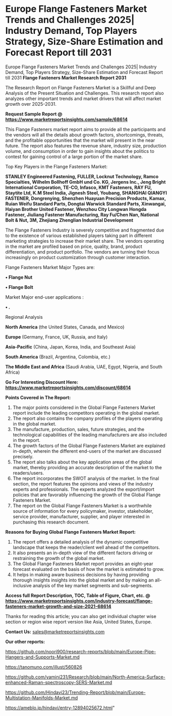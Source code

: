 # Europe Flange Fasteners Market Trends and Challenges 2025| Industry Demand, Top Players Strategy, Size-Share Estimation and Forecast Report till 2031
Europe Flange Fasteners Market Trends and Challenges 2025| Industry Demand, Top Players Strategy, Size-Share Estimation and Forecast Report till 2031
<strong>Flange Fasteners Market Research Report 2031</strong>

The Research Report on Flange Fasteners Market is a Skillful and Deep Analysis of the Present Situation and Challenges. This research report also analyzes other important trends and market drivers that will affect market growth over 2025-2031.

<strong>Request Sample Report @ <a href=https://www.marketreportsinsights.com/sample/68614>https://www.marketreportsinsights.com/sample/68614</a></strong>

This Flange Fasteners market report aims to provide all the participants and the vendors will all the details about growth factors, shortcomings, threats, and the profitable opportunities that the market will present in the near future. The report also features the revenue share, industry size, production volume, and consumption in order to gain insights about the politics to contest for gaining control of a large portion of the market share.

Top Key Players in the Flange Fasteners Market:

<strong>STANLEY Engineered Fastening, FULLER, Locknut Technology, Ramco Specialties, Wilhelm Bollhoff GmbH und Co. KG, Jergens Inc., Jeng Bright International Corporation, TE-CO, Infasco, KMT Fasteners, RAY FU, Staytite Ltd, K.M Steel India, Jignesh Steel, Youbang, SHANGHAI QIANGYI FASTENER, Dongrenying, Shenzhen Huayuan Precision Products, Kamax, Ruian Weifu Standard Parts, Dongtai Warwick Standard Parts, Xinwangai, Haiyan Brother United Fastener, Wenzhou City Longwan Hongda Fastener, Jiuliang Fastener Manufacturing, Ray Fu/Chen Nan, National Bolt & Nut, 3M, Zhejiang Zhenglian Industrial Development</strong>

The Flange Fasteners Industry is severely competitive and fragmented due to the existence of various established players taking part in different marketing strategies to increase their market share. The vendors operating in the market are profiled based on price, quality, brand, product differentiation, and product portfolio. The vendors are turning their focus increasingly on product customization through customer interaction.

Flange Fasteners Market Major Types are:

<strong>• Flange Nut

• Flange Bolt</strong>

Market Major end-user applications :

<strong>• .</strong>

Regional Analysis

</u><strong><b>North America</b></strong> (the United States, Canada, and Mexico)

<strong><b>Europe </b></strong>(Germany, France, UK, Russia, and Italy)

<strong><b>Asia-Pacific</b></strong> (China, Japan, Korea, India, and Southeast Asia)

<strong><b>South America</b></strong> (Brazil, Argentina, Colombia, etc.)

<strong><b>The Middle East and Africa</b></strong> (Saudi Arabia, UAE, Egypt, Nigeria, and South Africa)

<strong>Go For Interesting Discount Here: <a href=https://www.marketreportsinsights.com/discount/68614>https://www.marketreportsinsights.com/discount/68614</a></strong>

<strong>Points Covered in The Report:</strong>
<ol>
  <li>The major points considered in the Global Flange Fasteners Market report include the leading competitors operating in the global market.</li>
  <li>The report also contains the company profiles of the players operating in the global market.</li>
  <li>The manufacture, production, sales, future strategies, and the technological capabilities of the leading manufacturers are also included in the report.</li>
  <li>The growth factors of the Global Flange Fasteners Market are explained in-depth, wherein the different end-users of the market are discussed precisely.</li>
  <li>The report also talks about the key application areas of the global market, thereby providing an accurate description of the market to the readers/users.</li>
  <li>The report incorporates the SWOT analysis of the market. In the final section, the report features the opinions and views of the industry experts and professionals. The experts analyzed the export/import policies that are favorably influencing the growth of the Global Flange Fasteners Market.</li>
  <li>The report on the Global Flange Fasteners Market is a worthwhile source of information for every policymaker, investor, stakeholder, service provider, manufacturer, supplier, and player interested in purchasing this research document.</li>
</ol>
<strong>Reasons for Buying Global Flange Fasteners Market Report:</strong>

<ol>
  <li>The report offers a detailed analysis of the dynamic competitive landscape that keeps the reader/client well ahead of the competitors.</li>
  <li>It also presents an in-depth view of the different factors driving or restraining the growth of the global market.</li>
  <li>The Global Flange Fasteners Market report provides an eight-year forecast evaluated on the basis of how the market is estimated to grow.</li>
  <li>It helps in making aware business decisions by having providing thorough insights insights into the global market and by making an all-inclusive analysis of the key market segments and sub-segments.</li>
</ol>
<strong>Access full Report Description, TOC, Table of Figure, Chart, etc. @ <a href=https://www.marketreportsinsights.com/industry-forecast/flange-fasteners-market-growth-and-size-2021-68614>https://www.marketreportsinsights.com/industry-forecast/flange-fasteners-market-growth-and-size-2021-68614</a></strong>


Thanks for reading this article; you can also get individual chapter wise section or region wise report version like Asia, United States, Europe.

<strong>Contact Us:</strong>
sales@marketreportsinsights.com

<strong>Our other reports:</strong>

<a href=https://github.com/noori900/research-reports/blob/main/Europe-Pipe-Hangers-and-Supports-Market.md>https://github.com/noori900/research-reports/blob/main/Europe-Pipe-Hangers-and-Supports-Market.md</a>

<a href=https://tanomuno.com/illust/560826>https://tanomuno.com/illust/560826</a>

<a href=https://github.com/yamini231/Research/blob/main/North-America-Surface-enhanced-Raman-spectroscopy-SERS-Market.md>https://github.com/yamini231/Research/blob/main/North-America-Surface-enhanced-Raman-spectroscopy-SERS-Market.md</a>

<a href=https://github.com/Hindavi23/Trending-Report/blob/main/Europe-Multistation-Manifolds-Market.md>https://github.com/Hindavi23/Trending-Report/blob/main/Europe-Multistation-Manifolds-Market.md</a>

<a href=https://ameblo.jp/hindavi/entry-12894025672.html>https://ameblo.jp/hindavi/entry-12894025672.html</a>"

